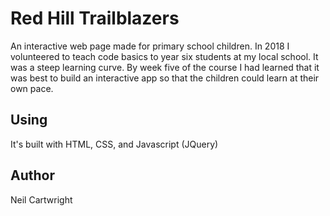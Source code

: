 # Red Hill Trailblazers
An interactive web page made for primary school children. In 2018 I volunteered to teach code basics to year six students at my local school. It was a steep learning curve. By week five of the course I had learned that it was best to build an interactive app so that the children could learn at their own pace.

## Using
It's built with HTML, CSS, and Javascript (JQuery)

## Author
Neil Cartwright
